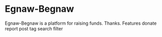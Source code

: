 # Egnaw-Begnaw
Egnaw-Begnaw is a platform for raising funds. Thanks.
Features
  donate
  report 
  post
  tag
  search
  filter
